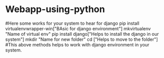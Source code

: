 # Webapp-using-python
#Here some works for your system to hear for django
pip install virtualenvwrapper-win["BAsic for django environment"]
mkvirtualenv "Name of virtual env"
pip install django["Helps to install the django in our system"]
mkdir "Name for new folder"
cd ["Helps to move to the folder"]
#This above methods helps to work with django environment in your system.
